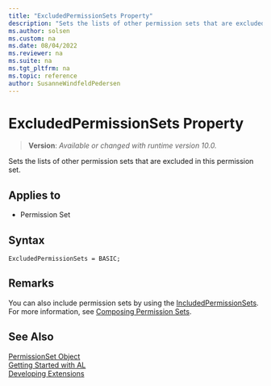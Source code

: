 ```yaml
---
title: "ExcludedPermissionSets Property"
description: "Sets the lists of other permission sets that are excluded in this permission set."
ms.author: solsen
ms.custom: na
ms.date: 08/04/2022
ms.reviewer: na
ms.suite: na
ms.tgt_pltfrm: na
ms.topic: reference
author: SusanneWindfeldPedersen
---
```

[//]: # (START>DO_NOT_EDIT)
[//]: # (IMPORTANT:Do not edit any of the content between here and the END>DO_NOT_EDIT.)
[//]: # (Any modifications should be made in the .xml files in the ModernDev repo.)
# ExcludedPermissionSets Property
> **Version**: _Available or changed with runtime version 10.0._

Sets the lists of other permission sets that are excluded in this permission set.

## Applies to
-   Permission Set

[//]: # (IMPORTANT: END>DO_NOT_EDIT)

## Syntax

```al
ExcludedPermissionSets = BASIC;
```

## Remarks

You can also include permission sets by using the [IncludedPermissionSets](devenv-includedpermissionsets-property.md). For more information, see [Composing Permission Sets](../devenv-permissionset-composing.md).

## See Also

[PermissionSet Object](../devenv-permissionset-object.md)  
[Getting Started with AL](../devenv-get-started.md)  
[Developing Extensions](../devenv-dev-overview.md)  